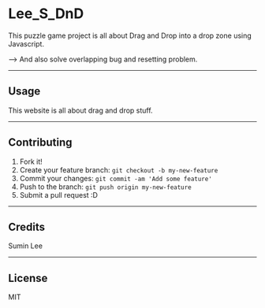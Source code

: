 # Lee_S_DnD

This puzzle game project is all about Drag and Drop into a drop zone using Javascript.

--> And also solve overlapping bug and resetting problem.

___
## Usage

This website is all about drag and drop stuff.
___

## Contributing

1. Fork it!
2. Create your feature branch: `git checkout -b my-new-feature`
3. Commit your changes: `git commit -am 'Add some feature'`
4. Push to the branch: `git push origin my-new-feature`
5. Submit a pull request :D

___
## Credits

 Sumin Lee

___
## License

MIT